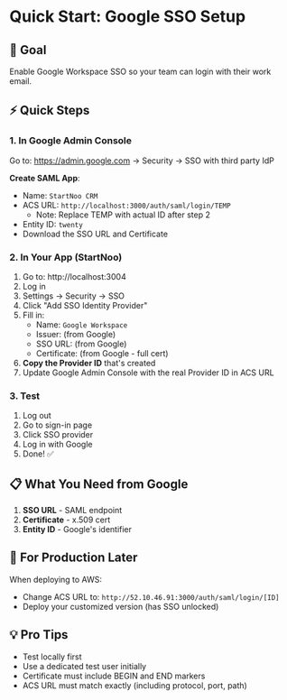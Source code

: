 # Quick Start: Google SSO Setup

## 🎯 Goal
Enable Google Workspace SSO so your team can login with their work email.

## ⚡ Quick Steps

### 1. In Google Admin Console

Go to: https://admin.google.com → Security → SSO with third party IdP

**Create SAML App**:
- Name: `StartNoo CRM`
- ACS URL: `http://localhost:3000/auth/saml/login/TEMP`
  - Note: Replace TEMP with actual ID after step 2
- Entity ID: `twenty`
- Download the SSO URL and Certificate

### 2. In Your App (StartNoo)

1. Go to: http://localhost:3004
2. Log in
3. Settings → Security → SSO
4. Click "Add SSO Identity Provider"
5. Fill in:
   - Name: `Google Workspace`
   - Issuer: (from Google)
   - SSO URL: (from Google)
   - Certificate: (from Google - full cert)
6. **Copy the Provider ID** that's created
7. Update Google Admin Console with the real Provider ID in ACS URL

### 3. Test

1. Log out
2. Go to sign-in page
3. Click SSO provider
4. Log in with Google
5. Done! ✅

## 📋 What You Need from Google

1. **SSO URL** - SAML endpoint
2. **Certificate** - x.509 cert
3. **Entity ID** - Google's identifier

## 🚀 For Production Later

When deploying to AWS:
- Change ACS URL to: `http://52.10.46.91:3000/auth/saml/login/[ID]`
- Deploy your customized version (has SSO unlocked)

## 💡 Pro Tips

- Test locally first
- Use a dedicated test user initially
- Certificate must include BEGIN and END markers
- ACS URL must match exactly (including protocol, port, path)

